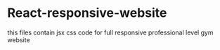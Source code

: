 # React-responsive-website
this files contain jsx css code for full responsive professional level gym website 
